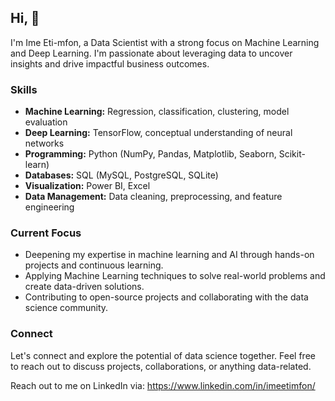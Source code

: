 ## Hi, 👋

I'm Ime Eti-mfon, a Data Scientist with a strong focus on Machine Learning and Deep Learning. I'm passionate about leveraging data to uncover insights and drive impactful business outcomes.

### Skills

* **Machine Learning:** Regression, classification, clustering, model evaluation
* **Deep Learning:** TensorFlow, conceptual understanding of neural networks
* **Programming:** Python (NumPy, Pandas, Matplotlib, Seaborn, Scikit-learn)
* **Databases:** SQL (MySQL, PostgreSQL, SQLite)
* **Visualization:** Power BI, Excel
* **Data Management:** Data cleaning, preprocessing, and feature engineering

### Current Focus

* Deepening my expertise in machine learning and AI through hands-on projects and continuous learning.
* Applying Machine Learning techniques to solve real-world problems and create data-driven solutions.
* Contributing to open-source projects and collaborating with the data science community.

### Connect

Let's connect and explore the potential of data science together. Feel free to reach out to discuss projects, collaborations, or anything data-related.

Reach out to me on LinkedIn via: https://www.linkedin.com/in/imeetimfon/
